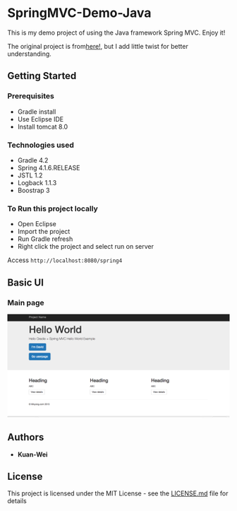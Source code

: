 # SpringMVC-Demo-Java

This is my demo project of using the Java framework Spring MVC. Enjoy it!

The original project is from[here!](https://github.com/mkyong/spring4-mvc-gradle-xml-hello-world), but I add little twist for better understanding.


## Getting Started

### Prerequisites

* Gradle install
* Use Eclipse IDE
* Install tomcat 8.0

### Technologies used
* Gradle 4.2
* Spring 4.1.6.RELEASE
* JSTL 1.2
* Logback 1.1.3
* Boostrap 3

### To Run this project locally

* Open Eclipse
* Import the project
* Run Gradle refresh
* Right click the project and select run on server

Access ```http://localhost:8080/spring4```

## Basic UI

###  Main page
![alt text](https://raw.githubusercontent.com/hayasilin/SpringMVC-Demo-Java/master/Screenshots/1.png)

## Authors

* **Kuan-Wei**

## License

This project is licensed under the MIT License - see the [LICENSE.md](LICENSE.md) file for details
